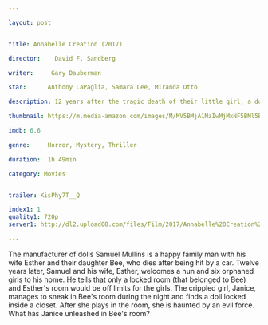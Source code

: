 ```yaml
---

layout: post


title: Annabelle Creation (2017)

director:    David F. Sandberg

writer:     Gary Dauberman

star:      Anthony LaPaglia, Samara Lee, Miranda Otto

description: 12 years after the tragic death of their little girl, a dollmaker and his wife welcome a nun and several girls from a shuttered orphanage into their home, where they soon become the target of the dollmaker's possessed creation, Annabelle.

thumbnail: https://m.media-amazon.com/images/M/MV5BMjA1MzIwMjMxNF5BMl5BanBnXkFtZTgwMDQ3NTc2MjI@._V1_UX182_CR0,0,182,268_AL__QL50.jpg

imdb: 6.6

genre:     Horror, Mystery, Thriller

duration:  1h 49min

category: Movies


trailer: KisPhy7T__Q

index1: 1
quality1: 720p
server1: http://dl2.upload08.com/files/Film/2017/Annabelle%20Creation%202017/Annabelle.Creation.2017.720p.BRrip.PaHe.FardaDL.mkv

---
```


The manufacturer of dolls Samuel Mullins is a happy family man with his wife Esther and their daughter Bee, who dies after being hit by a car. Twelve years later, Samuel and his wife, Esther, welcomes a nun and six orphaned girls to his home. He tells that only a locked room (that belonged to Bee) and Esther's room would be off limits for the girls. The crippled girl, Janice, manages to sneak in Bee's room during the night and finds a doll locked inside a closet. After she plays in the room, she is haunted by an evil force. What has Janice unleashed in Bee's room?